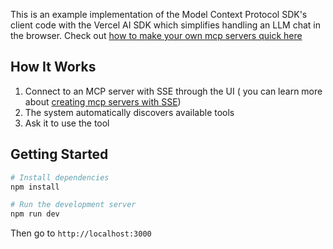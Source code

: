 This is an example implementation of the Model Context Protocol SDK's client code with the Vercel AI SDK which simplifies handling an LLM chat in the browser. Check out [how to make your own mcp servers quick here](https://mcp-framework.com)

## How It Works

1. Connect to an MCP server with SSE through the UI ( you can learn more about [creating mcp servers with SSE](https://mcp-framework.com/docs/Transports/sse))
2. The system automatically discovers available tools
3. Ask it to use the tool

## Getting Started

```bash
# Install dependencies
npm install

# Run the development server
npm run dev
```

Then go to `http://localhost:3000` 
